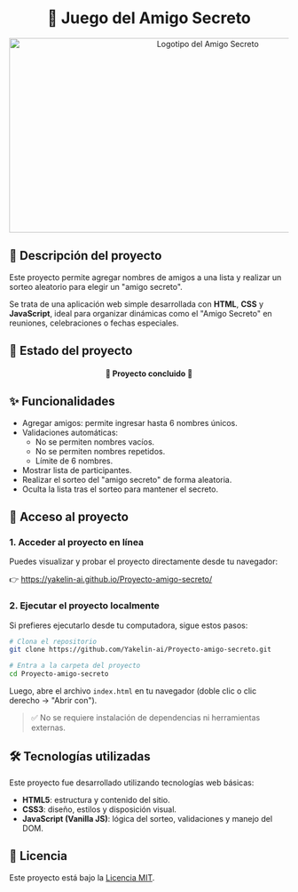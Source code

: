 <h1 align="center">🎁 Juego del Amigo Secreto</h1>
<p align="center">
  <img width="700" height="350" alt="Logotipo del Amigo Secreto" src="https://github.com/user-attachments/assets/15b2bf71-b616-4620-aec5-4c536e82648f" />
</p>

## 📌 Descripción del proyecto

Este proyecto permite agregar nombres de amigos a una lista y realizar un sorteo aleatorio para elegir un "amigo secreto". 

Se trata de una aplicación web simple desarrollada con **HTML**, **CSS** y **JavaScript**, ideal para organizar dinámicas como el "Amigo Secreto" en reuniones, celebraciones o fechas especiales.

## 🚧 Estado del proyecto

<h4 align="center">
  🚧 Proyecto concluido 🚧
</h4>

## ✨ Funcionalidades

- Agregar amigos: permite ingresar hasta 6 nombres únicos.
- Validaciones automáticas:
  - No se permiten nombres vacíos.
  - No se permiten nombres repetidos.
  - Límite de 6 nombres.
- Mostrar lista de participantes.
- Realizar el sorteo del "amigo secreto" de forma aleatoria.
- Oculta la lista tras el sorteo para mantener el secreto.

## 🚀 Acceso al proyecto

### 1. Acceder al proyecto en línea

Puedes visualizar y probar el proyecto directamente desde tu navegador:

👉 https://yakelin-ai.github.io/Proyecto-amigo-secreto/
### 2. Ejecutar el proyecto localmente

Si prefieres ejecutarlo desde tu computadora, sigue estos pasos:

```bash
# Clona el repositorio
git clone https://github.com/Yakelin-ai/Proyecto-amigo-secreto.git

# Entra a la carpeta del proyecto
cd Proyecto-amigo-secreto
```

Luego, abre el archivo `index.html` en tu navegador (doble clic o clic derecho → "Abrir con").

> ✅ No se requiere instalación de dependencias ni herramientas externas.

## 🛠️ Tecnologías utilizadas

Este proyecto fue desarrollado utilizando tecnologías web básicas:

- **HTML5**: estructura y contenido del sitio.
- **CSS3**: diseño, estilos y disposición visual.
- **JavaScript (Vanilla JS)**: lógica del sorteo, validaciones y manejo del DOM.

## 📄 Licencia

Este proyecto está bajo la [Licencia MIT](https://github.com/Yakelin-ai/Proyecto-amigo-secreto/blob/master/LICENSE).
